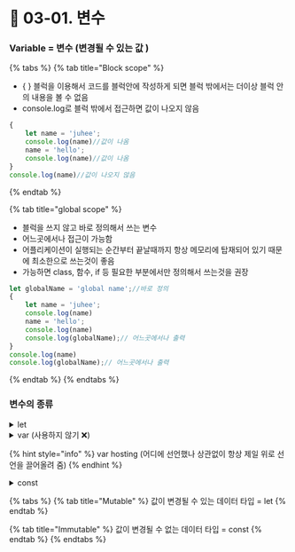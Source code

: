 # 🤡 03-01. 변수

### Variable = 변수 (변경될 수 있는 값 )



{% tabs %}
{% tab title="Block scope" %}
* { } 블럭을 이용해서  코드를 블럭안에 작성하게 되면 블럭 밖에서는 더이상 블럭 안의 내용을 볼 수 없음
* console.log로 블럭 밖에서 접근하면 값이 나오지 않음

```javascript
{
    let name = 'juhee';
    console.log(name)//값이 나옴 
    name = 'hello';
    console.log(name)//값이 나옴 
}
console.log(name)//값이 나오지 않음 
```
{% endtab %}

{% tab title="global scope" %}
* 블럭을 쓰지 않고 바로 정의해서 쓰는 변수
* 어느곳에서나 접근이 가능함
* 어플리케이션이 실행되는 순간부터 끝날때까지 항상 메모리에 탑재되어 있기 때문에 최소한으로 쓰는것이 좋음
* 가능하면 class, 함수, if 등 필요한 부분에서만 정의해서 쓰는것을 권장

```javascript
let globalName = 'global name';//바로 정의 
{
    let name = 'juhee';
    console.log(name)
    name = 'hello';
    console.log(name)
    console.log(globalName);// 어느곳에서나 출력 
}
console.log(name)
console.log(globalName);// 어느곳에서나 출력 
```
{% endtab %}
{% endtabs %}



### 변수의 종류&#x20;

<details>

<summary>let</summary>

* ES6에 추가된 언어&#x20;
* 값을 <mark style="color:blue;">**계속 바꿀 수**</mark> 있음

```javascript
{
    let name = 'juhee';
    console.log(name)
    name = 'hello';
    console.log(name)
}
```

</details>

<details>

<summary>var (사용하지 않기 <span data-gb-custom-inline data-tag="emoji" data-code="274c">❌</span>)</summary>

* 변수 선언 전에 값을 할당할 수 있음&#x20;
* 값을 할당하기 전에 출력할 수 있음
* block scope이 없음  = block을 무시함
* var는 위험부담이 크기 때문에 <mark style="color:red;">**사용하지 않는것을 권장**</mark>&#x20;

```javascript
{
    age = 4;
    var age;
}
```

</details>

{% hint style="info" %}
var hosting (어디에 선언했나 상관없이 항상 제일 위로 선언을 끌어올려 줌)&#x20;
{% endhint %}

<details>

<summary>const</summary>

* 값을 할당하면 <mark style="color:blue;">**변경 불가능**</mark>함&#x20;
* 왠만하면 값을 할당한 다음에 다시는 변경되지 않는 데이터 타입을 사용하는 것을 권장&#x20;
* 보안성이 높음
* 나중에 코드를 변경할 때 실수하는것을 방지해줌&#x20;

```javascript
const daysInWeek = 7;
const maxNumber = 5;
```

</details>



{% tabs %}
{% tab title="Mutable" %}
값이 변경될 수 있는 데이터 타입 = let
{% endtab %}

{% tab title="Immutable" %}
값이 변경될 수 없는 데이터 타입 = const
{% endtab %}
{% endtabs %}



